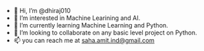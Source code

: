 - 👋 Hi, I’m @dhiraj010
- 👀 I’m interested in Machine Learining and AI.
- 🌱 I’m currently learning Machine Learning and Python.
- 💞️ I’m looking to collaborate on any basic level project on Python.
- 📫 you can reach me at saha.amit.ind@gmail.com

<!---
dhiraj010/dhiraj010 is a ✨ special ✨ repository because its `README.md` (this file) appears on your GitHub profile.
You can click the Preview link to take a look at your changes.
--->
